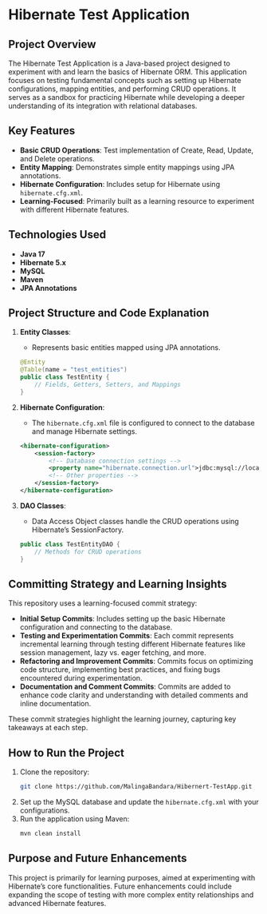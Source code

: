 
# Hibernate Test Application

## Project Overview

The Hibernate Test Application is a Java-based project designed to experiment with and learn the basics of Hibernate ORM. This application focuses on testing fundamental concepts such as setting up Hibernate configurations, mapping entities, and performing CRUD operations. It serves as a sandbox for practicing Hibernate while developing a deeper understanding of its integration with relational databases.

## Key Features

- **Basic CRUD Operations**: Test implementation of Create, Read, Update, and Delete operations.
- **Entity Mapping**: Demonstrates simple entity mappings using JPA annotations.
- **Hibernate Configuration**: Includes setup for Hibernate using `hibernate.cfg.xml`.
- **Learning-Focused**: Primarily built as a learning resource to experiment with different Hibernate features.

## Technologies Used

- **Java 17**
- **Hibernate 5.x**
- **MySQL**
- **Maven**
- **JPA Annotations**

## Project Structure and Code Explanation

1. **Entity Classes**:
   - Represents basic entities mapped using JPA annotations.
   ```java
   @Entity
   @Table(name = "test_entities")
   public class TestEntity {
       // Fields, Getters, Setters, and Mappings
   }
   ```

2. **Hibernate Configuration**:
   - The `hibernate.cfg.xml` file is configured to connect to the database and manage Hibernate settings.
   ```xml
   <hibernate-configuration>
       <session-factory>
           <!-- Database connection settings -->
           <property name="hibernate.connection.url">jdbc:mysql://localhost:3306/test_db</property>
           <!-- Other properties -->
       </session-factory>
   </hibernate-configuration>
   ```

3. **DAO Classes**:
   - Data Access Object classes handle the CRUD operations using Hibernate’s SessionFactory.
   ```java
   public class TestEntityDAO {
       // Methods for CRUD operations
   }
   ```

## Committing Strategy and Learning Insights

This repository uses a learning-focused commit strategy:
- **Initial Setup Commits**: Includes setting up the basic Hibernate configuration and connecting to the database.
- **Testing and Experimentation Commits**: Each commit represents incremental learning through testing different Hibernate features like session management, lazy vs. eager fetching, and more.
- **Refactoring and Improvement Commits**: Commits focus on optimizing code structure, implementing best practices, and fixing bugs encountered during experimentation.
- **Documentation and Comment Commits**: Commits are added to enhance code clarity and understanding with detailed comments and inline documentation.

These commit strategies highlight the learning journey, capturing key takeaways at each step.

## How to Run the Project

1. Clone the repository:
   ```bash
   git clone https://github.com/MalingaBandara/Hibernert-TestApp.git
   ```
2. Set up the MySQL database and update the `hibernate.cfg.xml` with your configurations.
3. Run the application using Maven:
   ```bash
   mvn clean install
   ```

## Purpose and Future Enhancements

This project is primarily for learning purposes, aimed at experimenting with Hibernate’s core functionalities. Future enhancements could include expanding the scope of testing with more complex entity relationships and advanced Hibernate features.
